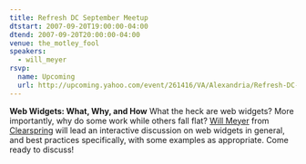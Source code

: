 ```yaml
---
title: Refresh DC September Meetup
dtstart: 2007-09-20T19:00:00-04:00
dtend: 2007-09-20T20:00:00-04:00
venue: the_motley_fool
speakers:
  - will_meyer
rsvp:
  name: Upcoming
  url: http://upcoming.yahoo.com/event/261416/VA/Alexandria/Refresh-DC-September-meetup/The-Motley-Fool/
---
```


**Web Widgets: What, Why, and How**
What the heck are web widgets? More importantly, why do some work while others fall flat? [Will Meyer](http://www.willmeyer.com) from [Clearspring](http://www.clearspring.com) will lead an interactive discussion on web widgets in general, and best practices specifically, with some examples as appropriate. Come ready to discuss!